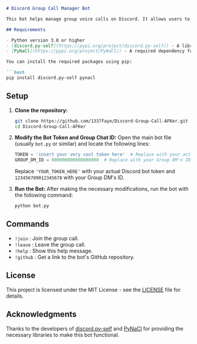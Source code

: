 ```markdown
# Discord Group Call Manager Bot

This bot helps manage group voice calls on Discord. It allows users to join and leave calls, and provides helpful commands for easy interaction.

## Requirements

- Python version 3.8 or higher
- [discord.py-self](https://pypi.org/project/discord.py-self/) - A library to interact with Discord's API.
- [PyNaCl](https://pypi.org/project/PyNaCl/) - A required dependency for voice functionality.

You can install the required packages using pip:

```bash
pip install discord.py-self pynacl
```

## Setup

1. **Clone the repository:**
   ```bash
   git clone https://github.com/1337faye/Discord-Group-Call-AFKer.git
   cd Discord-Group-Call-AFKer
   ```

2. **Modify the Bot Token and Group Chat ID:**
   Open the main bot file (usually `bot.py` or similar) and locate the following lines:

   ```python
   TOKEN = 'insert your very cool token here'  # Replace with your actual Discord bot token
   GROUP_DM_ID = 000000000000000000  # Replace with your Group DM's ID
   ```

   Replace `'YOUR_TOKEN_HERE'` with your actual Discord bot token and `123456789012345678` with your Group DM's ID.

3. **Run the Bot:**
   After making the necessary modifications, run the bot with the following command:

   ```bash
   python bot.py
   ```

## Commands

- `!join` : Join the group call.
- `!leave` : Leave the group call.
- `!help` : Show this help message.
- `!github` : Get a link to the bot's GitHub repository.

## License

This project is licensed under the MIT License - see the [LICENSE](LICENSE.txt) file for details.

## Acknowledgments

Thanks to the developers of [discord.py-self](https://pypi.org/project/discord.py-self/) and [PyNaCl](https://pypi.org/project/PyNaCl/) for providing the necessary libraries to make this bot functional.
```
